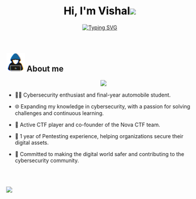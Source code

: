 <h1 align="center"><b><span style="color: black;">Hi, I'm Vishal</span></b><img src="https://media.giphy.com/media/hvRJCLFzcasrR4ia7z/giphy.gif" width="35"></h1>
<!--  -->
<p align="center">
  <a href="https://git.io/typing-svg"><img src="https://readme-typing-svg.herokuapp.com?font=Fira+Code&pause=1000&color=0339C5&random=false&width=457&lines=Ethical+Hacker+%26+Penetration+Tester;Acknowledged+By+META+%26+INDIAN+GOVT;Top+%232+HacktheBox+Player+in+INDIA" alt="Typing SVG" /></a>
</p>

<br>
	
## <picture><img src = "https://github.com/0xAbdulKhalid/0xAbdulKhalid/raw/main/assets/mdImages/about_me.gif" width = 50px></picture> **About me**

<picture> <img align="right" src="https://github.com/l4tmur/l4tmur/blob/main/l4tmur%20gif.gif" width = 250px></picture>

<br>

- 👨‍💻 Cybersecurity enthusiast and final-year automobile student.

- 🌐 Expanding my knowledge in cybersecurity, with a passion for solving challenges and continuous learning.

- 🔐 Active CTF player and co-founder of the Nova CTF team.

- 💼 1 year of Pentesting experience, helping organizations secure their digital assets.

- 🌟 Committed to making the digital world safer and contributing to the cybersecurity community.

<br><br>

<img src="https://user-images.githubusercontent.com/73097560/115834477-dbab4500-a447-11eb-908a-139a6edaec5c.gif"><br><br>

